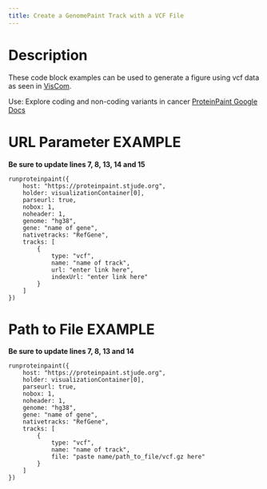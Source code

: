 ```yaml
---
title: Create a GenomePaint Track with a VCF File
---
```

# Description 
These code block examples can be used to generate a figure using vcf data as seen in [VisCom](https://viz.stjude.cloud/st-jude-cloud-demo/visualization/genomepaint-vcf-track-example~30).

Use: Explore coding and non-coding variants in cancer 
[ProteinPaint Google Docs](https://docs.google.com/document/d/1owXUQuqw5hBHFERm0Ria7anKtpyoPBaZY_MCiXXf5wE/edit)


# URL Parameter EXAMPLE

**Be sure to update lines 7, 8, 13, 14 and 15**
``` JS
runproteinpaint({
    host: "https://proteinpaint.stjude.org",
    holder: visualizationContainer[0],
    parseurl: true,
    nobox: 1,
    noheader: 1,
    genome: "hg38",
    gene: "name of gene",
    nativetracks: "RefGene",
    tracks: [
        {
            type: "vcf",
            name: "name of track",
            url: "enter link here",
            indexUrl: "enter link here"
        }
    ]
})
```


# Path to File EXAMPLE

**Be sure to update lines 7, 8, 13 and 14**
```JS
runproteinpaint({
    host: "https://proteinpaint.stjude.org",
    holder: visualizationContainer[0],
    parseurl: true,
    nobox: 1,
    noheader: 1,
    genome: "hg38",
    gene: "name of gene",
    nativetracks: "RefGene",
    tracks: [
        {
            type: "vcf",
            name: "name of track",
            file: "paste name/path_to_file/vcf.gz here"
        }
    ]
})
```